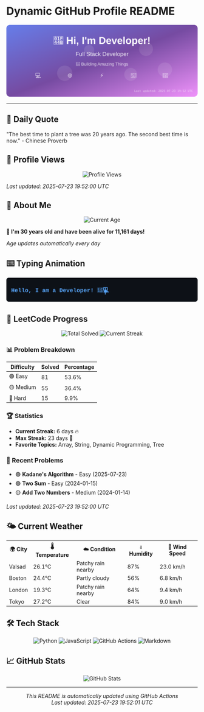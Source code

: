 # Dynamic GitHub Profile README

<!-- HEADER-START -->
<p align="center">
    <img src="./assets/header.svg" alt="Profile Header" />
</p>

---

<!-- HEADER-END -->

<!-- QUOTES-START -->
## 💭 Daily Quote

"The best time to plant a tree was 20 years ago. The second best time is now." - Chinese Proverb

<!-- QUOTES-END -->

<!-- VISITOR-COUNTER-START -->
## 👀 Profile Views

<p align="center">
    <img src="https://img.shields.io/badge/Profile%20Views-18-blue?style=for-the-badge&logo=eye&logoColor=white" alt="Profile Views">
</p>

*Last updated: 2025-07-23 19:52:00 UTC*

<!-- VISITOR-COUNTER-END -->

<!-- AGE-START -->
## 🎂 About Me

<p align="center">
    <img src="https://img.shields.io/badge/Age-30%20years%206%20months%2022%20days-brightgreen?style=for-the-badge&logo=calendar&logoColor=white" alt="Current Age">
</p>

**🌟 I'm 30 years old and have been alive for 11,161 days!**

*Age updates automatically every day*

<!-- AGE-END -->

<!-- TYPING-ANIMATION-START -->
## ⌨️ Typing Animation

<p align="center">
    <img src="./assets/typing_animation.svg" alt="Typing Animation" />
</p>

<!-- TYPING-ANIMATION-END -->

<!-- LEETCODE-START -->
## 🧩 LeetCode Progress

<p align="center">
    <img src="https://img.shields.io/badge/Total%20Solved-151-brightgreen?style=for-the-badge&logo=leetcode&logoColor=white" alt="Total Solved">
    <img src="https://img.shields.io/badge/Current%20Streak-6%20days-orange?style=for-the-badge&logo=fire&logoColor=white" alt="Current Streak">
</p>

### 📊 Problem Breakdown

| Difficulty | Solved | Percentage |
|------------|--------|------------|
| 🟢 Easy | 81 | 53.6% |
| 🟡 Medium | 55 | 36.4% |
| 🔴 Hard | 15 | 9.9% |

### 🏆 Statistics
- **Current Streak:** 6 days 🔥
- **Max Streak:** 23 days 🏅
- **Favorite Topics:** Array, String, Dynamic Programming, Tree

### 📝 Recent Problems
- 🟢 **Kadane's Algorithm** - Easy (2025-07-23)
- 🟢 **Two Sum** - Easy (2024-01-15)
- 🟡 **Add Two Numbers** - Medium (2024-01-14)

*Last updated: 2025-07-23 19:52:00 UTC*

<!-- LEETCODE-END -->

<!-- WEATHER-START -->
## 🌤️ Current Weather

<table>
<tr>
    <th>🌍 City</th>
    <th>🌡️ Temperature</th>
    <th>☁️ Condition</th>
    <th>💧 Humidity</th>
    <th>💨 Wind Speed</th>
</tr>
<tr>
    <td>Valsad</td>
    <td>26.1°C</td>
    <td>Patchy rain nearby</td>
    <td>87%</td>
    <td>23.0 km/h</td>
</tr>
<tr>
    <td>Boston</td>
    <td>24.4°C</td>
    <td>Partly cloudy</td>
    <td>56%</td>
    <td>6.8 km/h</td>
</tr>
<tr>
    <td>London</td>
    <td>19.3°C</td>
    <td>Patchy rain nearby</td>
    <td>64%</td>
    <td>9.4 km/h</td>
</tr>
<tr>
    <td>Tokyo</td>
    <td>27.2°C</td>
    <td>Clear</td>
    <td>84%</td>
    <td>9.0 km/h</td>
</tr>
</table>
<!-- WEATHER-END -->

## 🛠️ Tech Stack

<p align="center">
    <img src="https://img.shields.io/badge/Python-3776AB?style=for-the-badge&logo=python&logoColor=white" alt="Python">
    <img src="https://img.shields.io/badge/JavaScript-F7DF1E?style=for-the-badge&logo=javascript&logoColor=black" alt="JavaScript">
    <img src="https://img.shields.io/badge/GitHub%20Actions-2088FF?style=for-the-badge&logo=github-actions&logoColor=white" alt="GitHub Actions">
    <img src="https://img.shields.io/badge/Markdown-000000?style=for-the-badge&logo=markdown&logoColor=white" alt="Markdown">
</p>

## 📈 GitHub Stats

<p align="center">
    <img src="https://github-readme-stats.vercel.app/api?username=ambicuity&show_icons=true&theme=radical" alt="GitHub Stats">
</p>

---

<p align="center">
    <i>This README is automatically updated using GitHub Actions</i><br>
    <i>Last updated: 2025-07-23 19:52:01 UTC</i>
</p>

